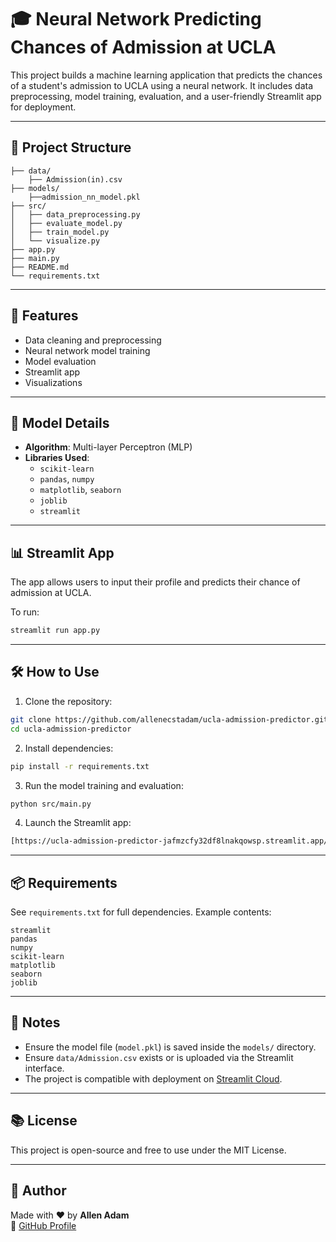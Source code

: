 # 🎓 Neural Network Predicting Chances of Admission at UCLA

This project builds a machine learning application that predicts the chances of a student's admission to UCLA using a neural network. It includes data preprocessing, model training, evaluation, and a user-friendly Streamlit app for deployment.

---

## 📁 Project Structure

```
├── data/                 
    ├── Admission(in).csv
├── models/  
    ├──admission_nn_model.pkl              
├── src/                                 
│   ├── data_preprocessing.py
│   ├── evaluate_model.py
│   ├── train_model.py
│   └── visualize.py
├── app.py             
├── main.py 
├── README.md              
└── requirements.txt       
```

---

## 🚀 Features

- Data cleaning and preprocessing
- Neural network model training 
- Model evaluation  
- Streamlit app 
- Visualizations

---

## 🧠 Model Details

- **Algorithm**: Multi-layer Perceptron (MLP)
- **Libraries Used**:
  - `scikit-learn`
  - `pandas`, `numpy`
  - `matplotlib`, `seaborn`
  - `joblib`
  - `streamlit`

---

## 📊 Streamlit App

The app allows users to input their profile and predicts their chance of admission at UCLA.

To run:

```bash
streamlit run app.py
```

---

## 🛠 How to Use

1. Clone the repository:

```bash
git clone https://github.com/allenecstadam/ucla-admission-predictor.git
cd ucla-admission-predictor
```

2. Install dependencies:

```bash
pip install -r requirements.txt
```

3. Run the model training and evaluation:

```bash
python src/main.py
```

4. Launch the Streamlit app:

```bash
[https://ucla-admission-predictor-jafmzcfy32df8lnakqowsp.streamlit.app/](https://ucla-admission-predictor-jafmzcfy32df8lnakqowsp.streamlit.app/)
```

---

## 📦 Requirements

See `requirements.txt` for full dependencies. Example contents:

```
streamlit
pandas
numpy
scikit-learn
matplotlib
seaborn
joblib
```

---

## 📌 Notes

- Ensure the model file (`model.pkl`) is saved inside the `models/` directory.
- Ensure `data/Admission.csv` exists or is uploaded via the Streamlit interface.
- The project is compatible with deployment on [Streamlit Cloud](https://streamlit.io/cloud).

---

## 📚 License

This project is open-source and free to use under the MIT License.

---

## 🙌 Author

Made with ❤️ by **Allen Adam**  
📍 [GitHub Profile](https://github.com/allenecstadam)
